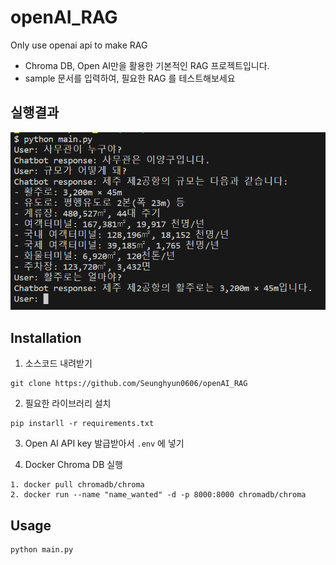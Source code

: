 # openAI_RAG
Only use openai api to make RAG

- Chroma DB, Open AI만을 활용한 기본적인 RAG 프로젝트입니다.
- sample 문서를 입력하여, 필요한 RAG 를 테스트해보세요

## 실행결과
![Alt text](image.png)

## Installation

1. 소스코드 내려받기
```
git clone https://github.com/Seunghyun0606/openAI_RAG
```

2. 필요한 라이브러리 설치
```
pip instarll -r requirements.txt
```
3. Open AI API key 발급받아서 ```.env```  에 넣기

4. Docker Chroma DB 실행
```
1. docker pull chromadb/chroma
2. docker run --name "name_wanted" -d -p 8000:8000 chromadb/chroma
```

## Usage
```
python main.py
```



